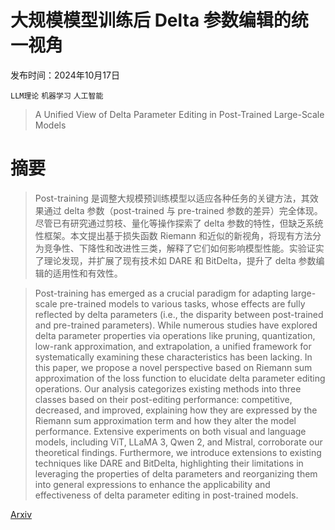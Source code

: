 # 大规模模型训练后 Delta 参数编辑的统一视角

发布时间：2024年10月17日

`LLM理论` `机器学习` `人工智能`

> A Unified View of Delta Parameter Editing in Post-Trained Large-Scale Models

# 摘要

> Post-training 是调整大规模预训练模型以适应各种任务的关键方法，其效果通过 delta 参数（post-trained 与 pre-trained 参数的差异）完全体现。尽管已有研究通过剪枝、量化等操作探索了 delta 参数的特性，但缺乏系统性框架。本文提出基于损失函数 Riemann 和近似的新视角，将现有方法分为竞争性、下降性和改进性三类，解释了它们如何影响模型性能。实验证实了理论发现，并扩展了现有技术如 DARE 和 BitDelta，提升了 delta 参数编辑的适用性和有效性。

> Post-training has emerged as a crucial paradigm for adapting large-scale pre-trained models to various tasks, whose effects are fully reflected by delta parameters (i.e., the disparity between post-trained and pre-trained parameters). While numerous studies have explored delta parameter properties via operations like pruning, quantization, low-rank approximation, and extrapolation, a unified framework for systematically examining these characteristics has been lacking. In this paper, we propose a novel perspective based on Riemann sum approximation of the loss function to elucidate delta parameter editing operations. Our analysis categorizes existing methods into three classes based on their post-editing performance: competitive, decreased, and improved, explaining how they are expressed by the Riemann sum approximation term and how they alter the model performance. Extensive experiments on both visual and language models, including ViT, LLaMA 3, Qwen 2, and Mistral, corroborate our theoretical findings. Furthermore, we introduce extensions to existing techniques like DARE and BitDelta, highlighting their limitations in leveraging the properties of delta parameters and reorganizing them into general expressions to enhance the applicability and effectiveness of delta parameter editing in post-trained models.

[Arxiv](https://arxiv.org/abs/2410.13841)